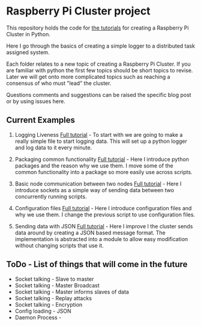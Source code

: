 Raspberry Pi Cluster project
============================

This repository holds the code for [the tutorials](https://chewett.co.uk/blog/category/raspberry-pi-cluster/) for creating a Raspberry Pi Cluster in Python.

Here I go through the basics of creating a simple logger to a distributed task assigned system.

Each folder relates to a new topic of creating a Raspberry Pi Cluster.
If you are familiar with python the first few topics should be short topics to revise.
Later we will get onto more complicated topics such as reaching a consensus of who must "lead" the cluster.

Questions comments and suggestions can be raised the specific blog post or by using issues here.

## Current Examples

1. Logging Liveness [Full tutorial](https://chewett.co.uk/blog/741/raspberry-pi-cluster-node-01-logging-liveness/) - 
 To start with we are going to make a really simple file to start logging data.
 This will set up a python logger and log data to it every minute.

2. Packaging common functionality [Full tutorial](https://chewett.co.uk/blog/881/raspberry-pi-cluster-node-02-packaging-common-functionality/) -
 Here I introduce python packages and the reason why we use them.
I move some of the common functionality into a package so more easily use across scripts.

3. Basic node communication between two nodes [Full tutorial](https://chewett.co.uk/blog/901/raspberry-pi-cluster-node-03-basic-node-communication-two-nodes/) -
 Here I introduce sockets as a simple way of sending data between two concurrently running scripts.

4. Configuration files [Full tutorial](https://chewett.co.uk/blog/1001/raspberry-pi-cluster-node-04-configuration-files-configparser/) - 
 Here I introduce configuration files and why we use them.
 I change the previous script to use configuration files.
 
5. Sending data with JSON [Full tutorial](https://chewett.co.uk/blog/1072/raspberry-pi-cluster-node-05-talking-to-nodes-with-json/) -
 Here I improve I the cluster sends data around by creating a JSON
 based message format. The implementation is abstracted into a module
 to allow easy modification without changing scripts that use it.
 
## ToDo - List of things that will come in the future

* Socket talking - Slave to master
* Socket talking - Master Broadcast
* Socket talking - Master informs slaves of data
* Socket talking - Replay attacks
* Socket talking - Encryption
* Config loading - JSON
* Daemon Process -